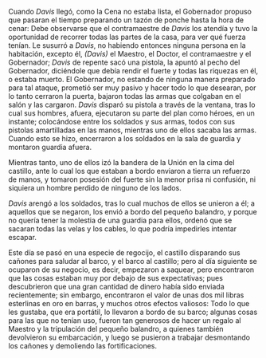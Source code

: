 Cuando *Davis* llegó, como la Cena no estaba lista, el Gobernador propuso que pasaran el tiempo preparando un tazón de ponche hasta la hora de cenar: Debe observarse que el contramaestre de *Davis* los atendía y tuvo la oportunidad de recorrer todas las partes de la casa, para ver qué fuerza tenían. Le susurró a *Davis*, no habiendo entonces ninguna persona en la habitación, excepto él, *(Davis)* el Maestro, el Doctor, el contramaestre y el Gobernador; *Davis* de repente sacó una pistola, la apuntó al pecho del Gobernador, diciéndole que debía rendir el fuerte y todas las riquezas en él, o estaba muerto. El Gobernador, no estando de ninguna manera preparado para tal ataque, prometió ser muy pasivo y hacer todo lo que desearan, por lo tanto cerraron la puerta, bajaron todas las armas que colgaban en el salón y las cargaron. *Davis* disparó su pistola a través de la ventana, tras lo cual sus hombres, afuera, ejecutaron su parte del plan como héroes, en un instante; colocándose entre los soldados y sus armas, todos con sus pistolas amartilladas en las manos, mientras uno de ellos sacaba las armas. Cuando esto se hizo, encerraron a los soldados en la sala de guardia y montaron guardia afuera.

Mientras tanto, uno de ellos izó la bandera de la Unión en la cima del castillo, ante lo cual los que estaban a bordo enviaron a tierra un refuerzo de manos, y tomaron posesión del fuerte sin la menor prisa ni confusión, ni siquiera un hombre perdido de ninguno de los lados.

*Davis* arengó a los soldados, tras lo cual muchos de ellos se unieron a él; a aquellos que se negaron, los envió a bordo del pequeño balandro, y porque no quería tener la molestia de una guardia para ellos, ordenó que se sacaran todas las velas y los cables, lo que podría impedirles intentar escapar.

Este día se pasó en una especie de regocijo, el castillo disparando sus cañones para saludar al barco, y el barco al castillo; pero al día siguiente se ocuparon de su negocio, es decir, empezaron a saquear, pero encontraron que las cosas estaban muy por debajo de sus expectativas; pues descubrieron que una gran cantidad de dinero había sido enviada recientemente; sin embargo, encontraron el valor de unas dos mil libras esterlinas en oro en barras, y muchos otros efectos valiosos: Todo lo que les gustaba, que era portátil, lo llevaron a bordo de su barco; algunas cosas para las que no tenían uso, fueron tan generosos de hacer un regalo al Maestro y la tripulación del pequeño balandro, a quienes también devolvieron su embarcación, y luego se pusieron a trabajar desmontando los cañones y demoliendo las fortificaciones.